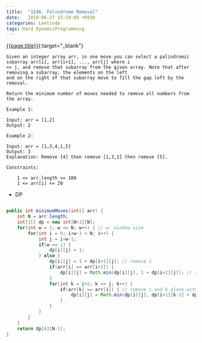 ```yaml
---
title:  "1246. Palindrome Removal"
date:   2019-06-27 15:10:00 +0930
categories: Leetcode
tags: Hard DynamicProgramming
---
```


[{{page.title}}](https://leetcode.com/problems/palindrome-removal/){:target="_blank"}

    Given an integer array arr, in one move you can select a palindromic subarray arr[i], arr[i+1], ..., arr[j] where i
    <= j, and remove that subarray from the given array. Note that after removing a subarray, the elements on the left
    and on the right of that subarray move to fill the gap left by the removal.

    Return the minimum number of moves needed to remove all numbers from the array.

    Example 1:

    Input: arr = [1,2]
    Output: 2

    Example 2:

    Input: arr = [1,3,4,1,5]
    Output: 3
    Explanation: Remove [4] then remove [1,3,1] then remove [5].

    Constraints:

        1 <= arr.length <= 100
        1 <= arr[i] <= 20

* DP

```java

public int minimumMoves(int[] arr) {
    int N = arr.length;
    int[][] dp = new int[N+1][N];
    for(int w = 1; w <= N; w++) { // w: window size
        for(int i = 0; i+w-1 < N; i++) {
            int j = i+w-1;
            if(w == 1) {
                dp[i][j] = 1;
            } else {
                dp[i][j] = 1 + dp[i+1][j]; // remove i
                if(arr[i] == arr[i+1]) {
                    dp[i][j] = Math.min(dp[i][j], 1 + dp[i+2][j]); // remove i and i+1
                }
                for(int k = i+2; k <= j; k++) {
                    if(arr[k] == arr[i]) { // remove i and k alone with substring between them
                        dp[i][j] = Math.min(dp[i][j], dp[i+1][k-1] + dp[k+1][j]);
                    }
                }
            }
        }
    }
    return dp[0][N-1];
}
```
